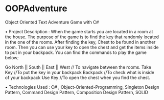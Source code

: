 # OOPAdventure
Object Oriented Text Adventure Game with C# 

• Project Description : When the game starts you are located in a room at the house. The purpose of the game is to find the key that randomly located in the one of the rooms. After finding the key, Chest to be found in another room. Then you can use your key to open the chest and get the items inside to put in your backpack. You can find the commands to play the game below;

Go North || South || East || West  // To navigate between the rooms.
Take Key  //To put the key in your backpack
Backpack  //To check what is inside of your backpack
Use Key   //To open the chest when you find the chest.

• Technologies Used : C# , Object-Oriented-Programming, Singleton Design Pattern, Command Design Pattern, Composition Design Pattern, SOLID
